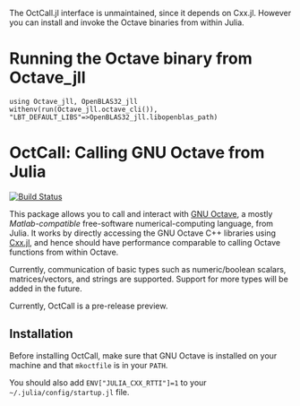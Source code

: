 The OctCall.jl interface is unmaintained, since it depends on Cxx.jl. However you can install and invoke the Octave binaries from within Julia.

# Running the Octave binary from Octave_jll

```
using Octave_jll, OpenBLAS32_jll
withenv(run(Octave_jll.octave_cli()), "LBT_DEFAULT_LIBS"=>OpenBLAS32_jll.libopenblas_path)
```

# OctCall: Calling GNU Octave from Julia

[![Build Status](https://travis-ci.org/JuliaInterop/OctCall.jl.svg?branch=master)](https://travis-ci.org/JuliaInterop/OctCall.jl)

This package allows you to call and interact with [GNU Octave](https://www.gnu.org/software/octave/), a mostly *Matlab-compatible* free-software numerical-computing language, from Julia.   It works by directly accessing the GNU Octave C++ libraries using [Cxx.jl](https://github.com/JuliaInterop/Cxx.jl), and hence should have performance comparable to calling Octave functions from within Octave.

Currently, communication of basic types such as numeric/boolean scalars, matrices/vectors, and strings are supported.  Support for more types will be added in the future.

Currently, OctCall is a pre-release preview.

## Installation

Before installing OctCall, make sure that GNU Octave is installed on your machine and that `mkoctfile` is in your `PATH`.

You should also add `ENV["JULIA_CXX_RTTI"]=1` to your `~/.julia/config/startup.jl` file.

